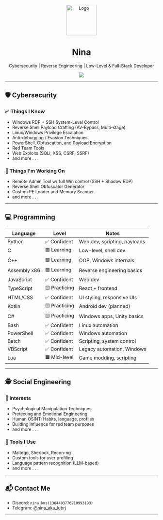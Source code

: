 <p align="center">
  <img src="https://i.imgur.com/MTpLxuC.png" alt="Logo" height="100">
</p>

<h1 align="center">Nina</h1>
<p align="center">Cybersecurity | Reverse Engineering | Low-Level & Full-Stack Developer</p>

<p align="center">
  <img src="https://github-readme-streak-stats.herokuapp.com/?user=NinaDev&theme=tokyonight&hide_border=true" />
</p>

---

## 🛡️ Cybersecurity

### ✅ Things I Know
- Windows RDP + SSH System-Level Control
- Reverse Shell Payload Crafting (AV-Bypass, Multi-stage)
- Linux/Windows Privilege Escalation
- Anti-debugging / Evasion Techniques
- PowerShell, Obfuscation, and Payload Encryption
- Red Team Tools
- Web Exploits (SQLi, XSS, CSRF, SSRF)
- and more . . .

### 🔨 Things I'm Working On
- Remote Admin Tool w/ full Win control (SSH + Shadow RDP)
- Reverse Shell Obfuscator Generator
- Custom PE Loader and Memory Scanner
- and more . . .

---

## 💻 Programming

| Language     | Level         | Notes                        |
|--------------|---------------|------------------------------|
| Python       | ✅ Confident   | Web dev, scripting, payloads |
| C            | 🟩 Learning    | Low-level, shell dev         |
| C++          | 🟩 Learning    | OOP, Windows internals       |
| Assembly x86 | 🟩 Learning    | Reverse engineering basics   |
| JavaScript   | ✅ Confident   | Web dev                      |
| TypeScript   | 🟨 Practicing  | React + frontend             |
| HTML/CSS     | ✅ Confident   | UI styling, responsive UIs   |
| Kotlin       | 🟨 Practicing  | Android dev (planned)        |
| C#           | 🟨 Practicing  | Windows apps, Unity basics   |
| Bash         | ✅ Confident   | Linux automation             |
| PowerShell   | ✅ Confident   | Windows automation           |
| Batch        | ✅ Confident   | Scripting, system control    |
| VBScript     | ✅ Confident   | Legacy automation, Windows   |
| Lua          | 🟧 Mid-level   | Game modding, scripting      |

---

## 🕵️ Social Engineering

### 🧠 Interests
- Psychological Manipulation Techniques
- Pretexting and Emotional Engineering
- Human OSINT: Habits, language, profiles
- Building influence for red team purposes
- and more . . .

### 🔧 Tools I Use
- Maltego, Sherlock, Recon-ng
- Custom tools for user profiling
- Language pattern recognition (LLM-based)
- and more . . .

---

## 📬 Contact Me

- Discord: `nina_kms(1364403776210993193)`
- Telegram: [@nina_aka_lubrj](https://t.me/nina_aka_lubrj)

---

